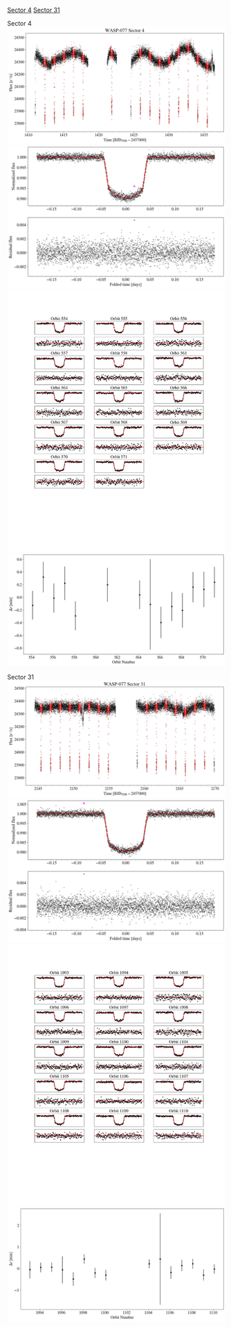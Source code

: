 [Sector 4](#sector4)
[Sector 31](#sector31)

<a name = "sector4"></a>
Sector 4
![alt text](/tt/WASP-077_Sector_4/WASP-077_Sector_4_a_TimeSeries.png)
![alt text](/tt/WASP-077_Sector_4/WASP-077_Sector_4_b_FoldedLightCurve.png)
![alt text](/tt/WASP-077_Sector_4/WASP-077_Sector_4_b_IndividualTransitsWithFit.png)
![alt text](/tt/WASP-077_Sector_4/WASP-077_Sector_4_c_TimingResiduals.png)

<a name = "sector31"></a>
Sector 31
![alt text](/tt/WASP-077_Sector_31/WASP-077_Sector_31_a_TimeSeries.png)
![alt text](/tt/WASP-077_Sector_31/WASP-077_Sector_31_b_FoldedLightCurve.png)
![alt text](/tt/WASP-077_Sector_31/WASP-077_Sector_31_b_IndividualTransitsWithFit.png)
![alt text](/tt/WASP-077_Sector_31/WASP-077_Sector_31_c_TimingResiduals.png)

